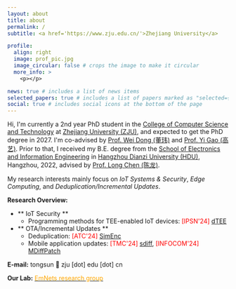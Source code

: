 ```yaml
---
layout: about
title: about
permalink: /
subtitle: <a href='https://www.zju.edu.cn/'>Zhejiang University</a>

profile:
  align: right
  image: prof_pic.jpg
  image_circular: false # crops the image to make it circular
  more_info: >
    <p></p>

news: true # includes a list of news items
selected_papers: true # includes a list of papers marked as "selected={true}"
social: true # includes social icons at the bottom of the page
---
```


Hi, I'm currently a 2nd year PhD student in the [College of Computer Science and Technology](http://www.cs.zju.edu.cn/) at [Zhejiang University (ZJU)](https://www.zju.edu.cn), and expected to get the PhD degree in 2027. I'm co-advised by [Prof. Wei Dong (董玮)](https://dongw.emnets.cn/) and [Prof. Yi Gao (高艺)](https://person.zju.edu.cn/gaoyi). Prior to that, I received my B.E. degree from the [School of Electronics and Information Engineering](https://elec.hdu.edu.cn/ele_en/main.htm) in [Hangzhou Dianzi University (HDU)](https://en.hdu.edu.cn/main.htm), Hangzhou, 2022, advised by [Prof. Long Chen (陈龙)](https://elec.hdu.edu.cn/2017/1205/c1827a57681/page.htm). 

My research interests mainly focus on _IoT Systems & Security_, _Edge Computing_, and _Deduplication/Incremental Updates_. 

**Research Overview:**
- ** IoT Security **
    - Programming methods for TEE-enabled IoT devices: <font color=red>[IPSN'24]</font> [dTEE](https://ieeexplore.ieee.org/document/10577323)
- ** OTA/Incremental Updates **
    - Deduplication: <font color=red>[ATC'24]</font> [SimEnc](https://www.usenix.org/conference/atc24/presentation/sun)
    - Mobile application updates: <font color=red>[TMC'24]</font> [sdiff](https://ieeexplore.ieee.org/document/10543054), <font color=red>[INFOCOM'24]</font> [MDiffPatch](https://www.emnets.cn/zh/publication/infocom-24-mdiffpatch/mdiffpatch.pdf)

**E-mail:** tongsun 🤯 zju [dot] edu [dot] cn

**Our Lab:**  [ <font color='orange'> EmNets research group</font>](https://www.emnets.cn/) 
